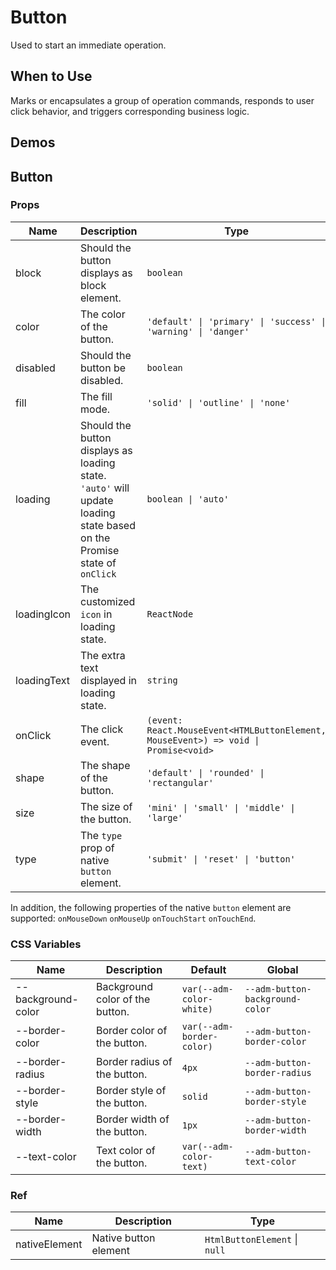 # Button

Used to start an immediate operation.

## When to Use

Marks or encapsulates a group of operation commands, responds to user click behavior, and triggers corresponding business logic.

## Demos

<code src="./demos/demo1.tsx"></code>

<code src="./demos/demo2.tsx"></code>

## Button

### Props

| Name        | Description                                                                                                             | Type                                                                                | Default                               |
| ----------- | ----------------------------------------------------------------------------------------------------------------------- | ----------------------------------------------------------------------------------- | ------------------------------------- |
| block       | Should the button displays as block element.                                                                            | `boolean`                                                                           | `false`                               |
| color       | The color of the button.                                                                                                | `'default' \| 'primary' \| 'success' \| 'warning' \| 'danger'`                      | `'default'`                           |
| disabled    | Should the button be disabled.                                                                                          | `boolean`                                                                           | `false`                               |
| fill        | The fill mode.                                                                                                          | `'solid' \| 'outline' \| 'none'`                                                    | `'solid'`                             |
| loading     | Should the button displays as loading state. `'auto'` will update loading state based on the Promise state of `onClick` | `boolean \| 'auto'`                                                                 | `false`                               |
| loadingIcon | The customized `icon` in loading state.                                                                                 | `ReactNode`                                                                         | `<DotLoading color='currentColor' />` |
| loadingText | The extra text displayed in loading state.                                                                              | `string`                                                                            | -                                     |
| onClick     | The click event.                                                                                                        | `(event: React.MouseEvent<HTMLButtonElement, MouseEvent>) => void \| Promise<void>` | -                                     |
| shape       | The shape of the button.                                                                                                | `'default' \| 'rounded' \| 'rectangular'`                                           | `'default'`                           |
| size        | The size of the button.                                                                                                 | `'mini' \| 'small' \| 'middle' \| 'large'`                                          | `'middle'`                            |
| type        | The `type` prop of native `button` element.                                                                             | `'submit' \| 'reset' \| 'button'`                                                   | `'button'`                            |

In addition, the following properties of the native `button` element are supported: `onMouseDown` `onMouseUp` `onTouchStart` `onTouchEnd`.

### CSS Variables

| Name               | Description                     | Default                   | Global                          |
| ------------------ | ------------------------------- | ------------------------- | ------------------------------- |
| --background-color | Background color of the button. | `var(--adm-color-white)`  | `--adm-button-background-color` |
| --border-color     | Border color of the button.     | `var(--adm-border-color)` | `--adm-button-border-color`     |
| --border-radius    | Border radius of the button.    | `4px`                     | `--adm-button-border-radius`    |
| --border-style     | Border style of the button.     | `solid`                   | `--adm-button-border-style`     |
| --border-width     | Border width of the button.     | `1px`                     | `--adm-button-border-width`     |
| --text-color       | Text color of the button.       | `var(--adm-color-text)`   | `--adm-button-text-color`       |

### Ref

| Name          | Description           | Type                          |
| ------------- | --------------------- | ----------------------------- |
| nativeElement | Native button element | `HtmlButtonElement` \| `null` |
